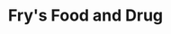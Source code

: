 ---
title: "Fry's Food and Drug"
url: /tempe/frys-food-and-drug-east-guadalupe-road/
shop: supermarket
---